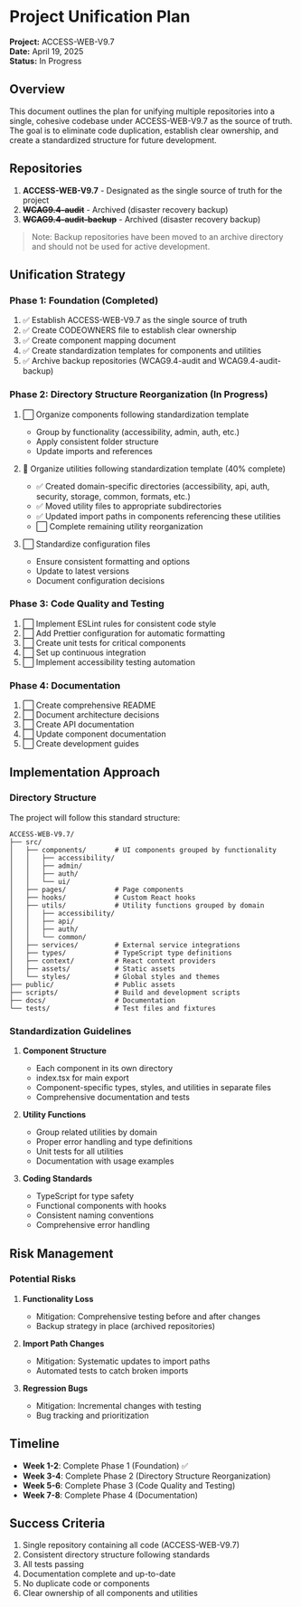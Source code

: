 # Project Unification Plan

**Project:** ACCESS-WEB-V9.7  
**Date:** April 19, 2025  
**Status:** In Progress

## Overview

This document outlines the plan for unifying multiple repositories into a single, cohesive codebase under ACCESS-WEB-V9.7 as the source of truth. The goal is to eliminate code duplication, establish clear ownership, and create a standardized structure for future development.

## Repositories

1. **ACCESS-WEB-V9.7** - Designated as the single source of truth for the project
2. ~~**WCAG9.4-audit**~~ - Archived (disaster recovery backup)
3. ~~**WCAG9.4-audit-backup**~~ - Archived (disaster recovery backup)

> Note: Backup repositories have been moved to an archive directory and should not be used for active development.

## Unification Strategy

### Phase 1: Foundation (Completed)

1. ✅ Establish ACCESS-WEB-V9.7 as the single source of truth
2. ✅ Create CODEOWNERS file to establish clear ownership
3. ✅ Create component mapping document
4. ✅ Create standardization templates for components and utilities
5. ✅ Archive backup repositories (WCAG9.4-audit and WCAG9.4-audit-backup)

### Phase 2: Directory Structure Reorganization (In Progress)

1. ⬜ Organize components following standardization template
   - Group by functionality (accessibility, admin, auth, etc.)
   - Apply consistent folder structure
   - Update imports and references

2. 🔄 Organize utilities following standardization template (40% complete)
   - ✅ Created domain-specific directories (accessibility, api, auth, security, storage, common, formats, etc.)
   - ✅ Moved utility files to appropriate subdirectories
   - ✅ Updated import paths in components referencing these utilities
   - ⬜ Complete remaining utility reorganization

3. ⬜ Standardize configuration files
   - Ensure consistent formatting and options
   - Update to latest versions
   - Document configuration decisions

### Phase 3: Code Quality and Testing

1. ⬜ Implement ESLint rules for consistent code style
2. ⬜ Add Prettier configuration for automatic formatting
3. ⬜ Create unit tests for critical components
4. ⬜ Set up continuous integration
5. ⬜ Implement accessibility testing automation

### Phase 4: Documentation

1. ⬜ Create comprehensive README
2. ⬜ Document architecture decisions
3. ⬜ Create API documentation
4. ⬜ Update component documentation
5. ⬜ Create development guides

## Implementation Approach

### Directory Structure

The project will follow this standard structure:

```
ACCESS-WEB-V9.7/
├── src/
│   ├── components/       # UI components grouped by functionality
│   │   ├── accessibility/
│   │   ├── admin/
│   │   ├── auth/
│   │   └── ui/
│   ├── pages/            # Page components
│   ├── hooks/            # Custom React hooks
│   ├── utils/            # Utility functions grouped by domain
│   │   ├── accessibility/
│   │   ├── api/
│   │   ├── auth/
│   │   └── common/
│   ├── services/         # External service integrations
│   ├── types/            # TypeScript type definitions
│   ├── context/          # React context providers
│   ├── assets/           # Static assets
│   └── styles/           # Global styles and themes
├── public/               # Public assets
├── scripts/              # Build and development scripts
├── docs/                 # Documentation
└── tests/                # Test files and fixtures
```

### Standardization Guidelines

1. **Component Structure**
   - Each component in its own directory
   - index.tsx for main export
   - Component-specific types, styles, and utilities in separate files
   - Comprehensive documentation and tests

2. **Utility Functions**
   - Group related utilities by domain
   - Proper error handling and type definitions
   - Unit tests for all utilities
   - Documentation with usage examples

3. **Coding Standards**
   - TypeScript for type safety
   - Functional components with hooks
   - Consistent naming conventions
   - Comprehensive error handling

## Risk Management

### Potential Risks

1. **Functionality Loss**
   - Mitigation: Comprehensive testing before and after changes
   - Backup strategy in place (archived repositories)

2. **Import Path Changes**
   - Mitigation: Systematic updates to import paths
   - Automated tests to catch broken imports

3. **Regression Bugs**
   - Mitigation: Incremental changes with testing
   - Bug tracking and prioritization

## Timeline

- **Week 1-2**: Complete Phase 1 (Foundation) ✅
- **Week 3-4**: Complete Phase 2 (Directory Structure Reorganization)
- **Week 5-6**: Complete Phase 3 (Code Quality and Testing)
- **Week 7-8**: Complete Phase 4 (Documentation)

## Success Criteria

1. Single repository containing all code (ACCESS-WEB-V9.7)
2. Consistent directory structure following standards
3. All tests passing
4. Documentation complete and up-to-date
5. No duplicate code or components
6. Clear ownership of all components and utilities